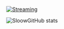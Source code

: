 ###

<!--
**sloow001/sloow001** is a ✨ _special_ ✨ repository because its `README.md` (this file) appears on your GitHub profile.

Here are some ideas to get you started:

- 🔭 I’m currently working on ...
- 🌱 I’m currently learning ...
- 👯 I’m looking to collaborate on ...
- 🤔 I’m looking for help with ...
- 💬 Ask me about ...
- 📫 How to reach me: ...
- 😄 Pronouns: ...
- ⚡ Fun fact: ...
-->

[![Streaming](https://img.shields.io/badge/YouTube-FF0000?style=for-the-badge&logo=youtube&logoColor=white)](https://www.youtube.com/channel/UCgHrDK28rJO9JM7YwA7Imkg)

![SloowGitHub stats](https://github-readme-stats.vercel.app/api?username=sloow001&show_icons=true&theme=dracula)
